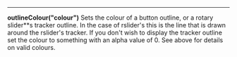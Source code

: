 <a name="outlineColour"><h3 style="padding-top: 40px; margin-top: 40px;"></h3></a>
_____________________________
**outlineColour("colour")** Sets the colour of a button outline, or a rotary slider**s tracker outline. In the case of rslider's this is the line that is drawn around the rslider's tracker. If you don't wish to display the tracker outline set the colour to something with an alpha value of 0. See above for details on valid colours. 

<!--UPDATE WIDGET_IN_CSOUND
    SIdent sprintf "outlineColour(%d, %d, %d) ", rnd(255), rnd(255), rnd(255)
    SIdentifier strcat SIdentifier, SIdent  
--->